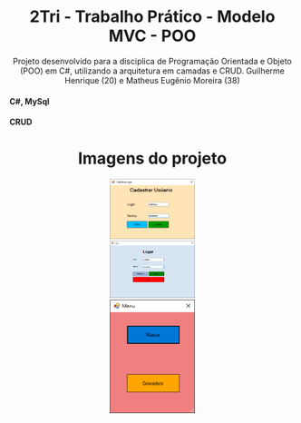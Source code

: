 <h1 align="center">2Tri - Trabalho Prático - Modelo MVC - POO</h1> 
<p align="center">Projeto desenvolvido para a disciplica de Programação Orientada e Objeto (POO) em C#, utilizando a arquitetura em camadas e CRUD. Guilherme Henrique (20) e Matheus Eugênio Moreira (38)</p>
<h4 align="left">C#, MySql</h4> 
<h4 align="left">CRUD</h4> 

<h1 align="center">Imagens do projeto</h1> 
 
<div align="center">
<img  src="img/cadastrar.png" width="150px"</img> 
 </div>
<div align="center">
<img  src="img/login.png" width="150px"</img> 
 </div> 
 <div align="center">
<img src="img/menu.png" height="200px" width="150px"</img> 
 </div>
